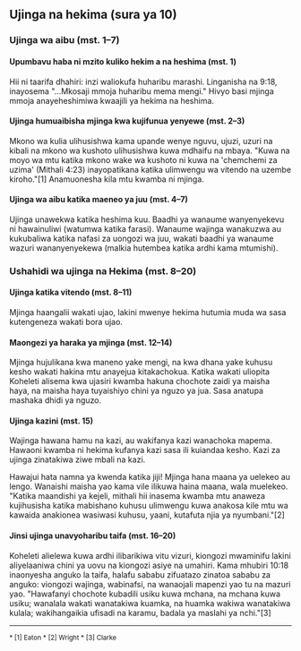 ## Ujinga na hekima (sura ya 10)

### Ujinga wa aibu (mst. 1–7)

#### Upumbavu haba ni mzito kuliko hekim a na heshima (mst. 1)

Hii ni taarifa dhahiri: inzi waliokufa huharibu marashi. Linganisha na 9:18, inayosema "...Mkosaji mmoja huharibu mema mengi." Hivyo basi mjinga mmoja anayeheshimiwa kwaajili ya hekima na heshima.

#### Ujinga humuaibisha mjinga kwa kujifunua yenyewe (mst. 2–3)

Mkono wa kulia ulihusishwa kama upande wenye nguvu, ujuzi, uzuri na kibali na mkono wa kushoto ulihusishwa kuwa mdhaifu na mbaya. "Kuwa na moyo wa mtu katika mkono wake wa kushoto ni kuwa na 'chemchemi za uzima' (Mithali 4:23) inayopatikana katika ulimwengu wa vitendo na uzembe kiroho."[1] Anamuonesha kila mtu kwamba ni mjinga.

#### Ujinga wa aibu katika maeneo ya juu (mst. 4–7)

Ujinga unawekwa katika heshima kuu. Baadhi ya wanaume wanyenyekevu ni hawainuliwi (watumwa katika farasi). Wanaume wajinga wanakuzwa au kukubaliwa katika nafasi za uongozi wa juu, wakati baadhi ya wanaume wazuri wananyenyekewa (malkia hutembea katika ardhi kama mtumishi).

### Ushahidi wa ujinga na Hekima (mst. 8–20)

#### Ujinga katika vitendo (mst. 8–11)

Mjinga haangalii wakati ujao, lakini mwenye hekima hutumia muda wa sasa kutengeneza wakati bora ujao.

#### Maongezi ya haraka ya mjinga (mst. 12–14)

Mjinga hujulikana kwa maneno yake mengi, na kwa dhana yake kuhusu kesho wakati hakina mtu anayejua kitakachokua. Katika wakati uliopita Koheleti alisema kwa ujasiri kwamba hakuna chochote zaidi ya maisha haya, na maisha haya tuyaishiyo chini ya nguzo ya jua. Sasa anatupa mashaka dhidi ya nguzo.

#### Ujinga kazini (mst. 15)

Wajinga hawana hamu na kazi, au wakifanya kazi wanachoka mapema. Hawaoni kwamba ni hekima kufanya kazi sasa ili kuiandaa kesho. Kazi za ujinga zinatakiwa ziwe mbali na kazi.

Hawajui hata namna ya kwenda katika jiji! Mjinga hana maana ya uelekeo au lengo. Wanaishi maisha yao kama vile ilikuwa haina maana, wala muelekeo. "Katika maandishi ya kejeli, mithali hii inasema kwamba mtu anaweza kujihusisha katika mabishano kuhusu ulimwengu kuwa anakosa kile mtu wa kawaida anakionea wasiwasi kuhusu, yaani, kutafuta njia ya nyumbani."[2]

#### Jinsi ujinga unavyoharibu taifa (mst. 16–20)

Koheleti alielewa kuwa ardhi ilibarikiwa vitu vizuri, kiongozi mwaminifu lakini aliyelaaniwa chini ya uovu na kiongozi asiye na umahiri. Kama mhubiri 10:18 inaonyesha anguko la taifa, halafu sababu zifuatazo zinatoa sababu za anguko: viongozi wajinga, wabinafsi, na wanaojali mapenzi yao tu na mazuri yao. "Hawafanyi chochote kubadili usiku kuwa mchana, na mchana kuwa usiku; wanalala wakati wanatakiwa kuamka, na huamka wakiwa wanatakiwa kulala; wakihangaikia ufisadi na karamu, badala ya maslahi ya nchi."[3]

---------------------------------------------

<small>
* [1] Eaton
* [2] Wright
* [3] Clarke
</small>

